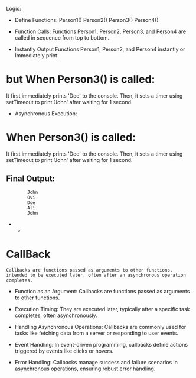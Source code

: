 
Logic:


* Define Functions:
Person1()
Person2()
Person3()
Person4()


* Function Calls:
Functions Person1, Person2, Person3, and Person4 are called in sequence from top to bottom.

* Instantly Output 
Functions Person1, Person2, and Person4 instantly or Immediately print 

 # but When Person3() is called:
It first immediately prints 'Doe' to the console.
Then, it sets a timer using setTimeout to print 'John' after waiting for 1 second.


* Asynchronous Execution:

 # When Person3() is called:
It first immediately prints 'Doe' to the console.
Then, it sets a timer using setTimeout to print 'John' after waiting for 1 second.
 ## Final Output:
            John
            Ovi
            Doe
            Ali
            John





* * 
 # CallBack 
    Callbacks are functions passed as arguments to other functions, intended to be executed later, often after an asynchronous operation completes.


   * Function as an Argument:
    Callbacks are functions passed as arguments to other functions.

   * Execution Timing:
    They are executed later, typically after a specific task completes, often asynchronously.

   * Handling Asynchronous Operations:
    Callbacks are commonly used for tasks like fetching data from a server or responding to user events.

   * Event Handling:
    In event-driven programming, callbacks define actions triggered by events like clicks or hovers.

   * Error Handling:
    Callbacks manage success and failure scenarios in asynchronous operations, ensuring robust error handling.
